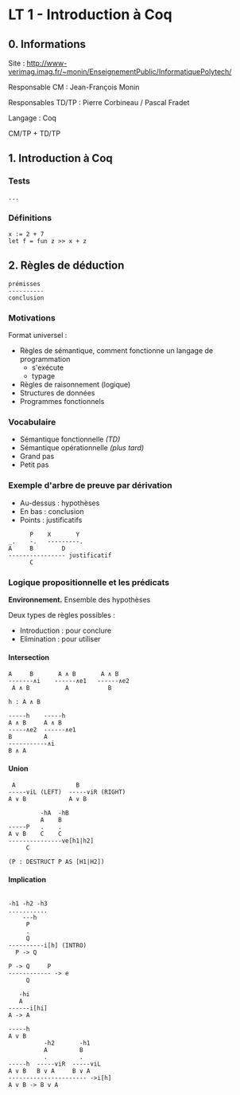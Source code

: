 # LT 1 - Introduction à Coq

## 0. Informations

Site : <http://www-verimag.imag.fr/~monin/EnseignementPublic/InformatiquePolytech/>

Responsable CM : Jean-François Monin

Responsables TD/TP : Pierre Corbineau / Pascal Fradet

Langage : Coq

CM/TP + TD/TP

## 1. Introduction à Coq

### Tests

```coq
...
```

### Définitions

```coq
x := 2 + 7
let f = fun z >> x + z
```

## 2. Règles de déduction

```text
prémisses
----------
conclusion
```

### Motivations

Format universel :

- Règles de sémantique, comment fonctionne un langage de programmation
  - s'exécute
  - typage
- Règles de raisonnement (logique)
- Structures de données
- Programmes fonctionnels

### Vocabulaire

- Sémantique fonctionnelle *(TD)*
- Sémantique opérationnelle *(plus tard)*
- Grand pas
- Petit pas

### Exemple d'arbre de preuve par dérivation

- Au-dessus : hypothèses
- En bas : conclusion
- Points : justificatifs

```text
      P    X       Y
_.    -.   ---------.
A     B        D
---------------- justificatif
      C
```

### Logique propositionnelle et les prédicats

**Environnement.** Ensemble des hypothèses

Deux types de règles possibles :

- Introduction : pour conclure
- Elimination : pour utiliser

#### Intersection

```text
A     B       A ∧ B       A ∧ B
-------∧i    ------∧e1   ------∧e2
 A ∧ B          A           B
```

```text
h : A ∧ B

-----h    -----h
A ∧ B     A ∧ B
-----∧e2  ------∧e1
B         A
-----------∧i
B ∧ A
```

#### Union

```text
 A                 B
-----∨iL (LEFT)  -----∨iR (RIGHT)
A ∨ B            A ∨ B
```

```text
         -hA  -hB
         A    B
-----P   .    .
A v B    C    C
---------------ve[h1|h2]
     C

(P : DESTRUCT P AS [H1|H2])
```

#### Implication

```text

-h1 -h2 -h3
...........
    ---h
     P
     .
     Q
----------i[h] (INTRO)
  P -> Q
```

```text
P -> Q     P
------------ -> e
     Q
```

```text
   -hi
   A
------i[hi]
A -> A
```

```text
-----h
A v B
          -h2       -h1
          A         B
          .         .
-----h  -----∨iR  -----∨iL
A ∨ B   B v A     B ∨ A
---------------------- ->i[h]
A v B -> B v A
```
